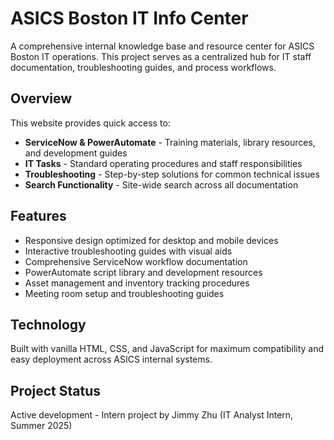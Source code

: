 # ASICS Boston IT Info Center

A comprehensive internal knowledge base and resource center for ASICS Boston IT operations. This project serves as a centralized hub for IT staff documentation, troubleshooting guides, and process workflows.

## Overview

This website provides quick access to:
- **ServiceNow & PowerAutomate** - Training materials, library resources, and development guides
- **IT Tasks** - Standard operating procedures and staff responsibilities 
- **Troubleshooting** - Step-by-step solutions for common technical issues
- **Search Functionality** - Site-wide search across all documentation

## Features

- Responsive design optimized for desktop and mobile devices
- Interactive troubleshooting guides with visual aids
- Comprehensive ServiceNow workflow documentation
- PowerAutomate script library and development resources
- Asset management and inventory tracking procedures
- Meeting room setup and troubleshooting guides

## Technology

Built with vanilla HTML, CSS, and JavaScript for maximum compatibility and easy deployment across ASICS internal systems.

## Project Status

Active development - Intern project by Jimmy Zhu (IT Analyst Intern, Summer 2025)
